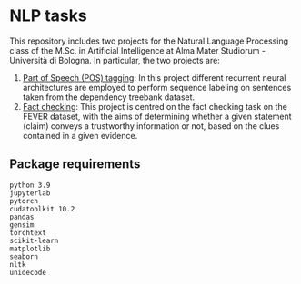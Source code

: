 # NLP tasks

This repository includes two projects for the Natural Language Processing class of the M.Sc. in Artificial Intelligence at Alma Mater Studiorum - Università di Bologna. In particular, the two projects are:

1. [Part of Speech (POS) tagging](part-of-speech-tagging): In this project different recurrent neural architectures are employed to perform sequence labeling on sentences taken from the dependency treebank dataset. 
2. [Fact checking](fact-checking): This project is centred on the fact checking task on the FEVER dataset, with the aims of determining whether a given statement (claim) conveys a trustworthy information or not, based on the clues contained in a given evidence.


## Package requirements

`python 3.9`\
`jupyterlab`\
`pytorch`\
`cudatoolkit 10.2`\
`pandas`\
`gensim`\
`torchtext`\
`scikit-learn`\
`matplotlib`\
`seaborn`\
`nltk`\
`unidecode`

